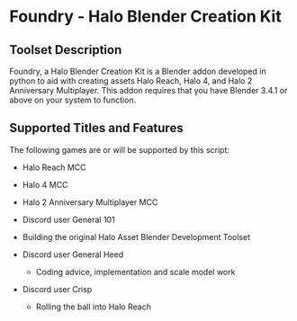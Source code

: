 #  Foundry - Halo Blender Creation Kit

## Toolset Description
Foundry, a Halo Blender Creation Kit is a Blender addon developed in python to aid with creating assets Halo Reach, Halo 4, and Halo 2 Anniversary Multiplayer. This addon requires that you have Blender 3.4.1 or above on your system to function.

## Supported Titles and Features
The following games are or will be supported by this script:

 * Halo Reach MCC
 * Halo 4 MCC
 * Halo 2 Anniversary Multiplayer MCC
 
  * Discord user General 101
   * Building the original Halo Asset Blender Development Toolset

 * Discord user General Heed
   * Coding advice, implementation and scale model work

 * Discord user Crisp
   * Rolling the ball into Halo Reach
